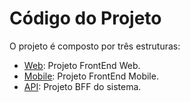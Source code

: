 # Código do Projeto

O projeto é composto por três estruturas:

- [Web](web/): Projeto FrontEnd Web.
- [Mobile](mobile/): Projeto FrontEnd Mobile.
- [API](backend/): Projeto BFF do sistema.
